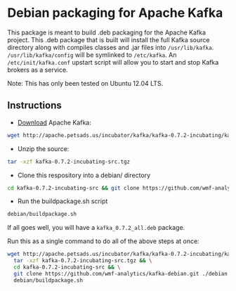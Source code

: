 # Debian packaging for Apache Kafka

This package is meant to build .deb packaging for the Apache Kafka project.
This .deb package that is built will install the full Kafka source directory
along with compiles classes and .jar files into ```/usr/lib/kafka```.
```/usr/lib/kafka/config``` will be symlinked to ```/etc/kafka```.  An
```/etc/init/kafka.conf``` upstart script will allow you to start and stop
Kafka brokers as a service.

Note:  This has only been tested on Ubuntu 12.04 LTS.

## Instructions
- [Download](http://incubator.apache.org/kafka/downloads.html) Apache Kafka:

```bash
wget http://apache.petsads.us/incubator/kafka/kafka-0.7.2-incubating/kafka-0.7.2-incubating-src.tgz
```

- Unzip the source:

```bash
tar -xzf kafka-0.7.2-incubating-src.tgz 
```

- Clone this respository into a debian/ directory

```bash
cd kafka-0.7.2-incubating-src && git clone https://github.com/wmf-analytics/kafka-debian.git ./debian
```

- Run the buildpackage.sh script

```bash
debian/buildpackage.sh
```

If all goes well, you will have a ```kafka_0.7.2_all.deb``` package.

Run this as a single command to do all of the above steps at once:

```bash
wget http://apache.petsads.us/incubator/kafka/kafka-0.7.2-incubating/kafka-0.7.2-incubating-src.tgz && \ 
  tar -xzf kafka-0.7.2-incubating-src.tgz && \
  cd kafka-0.7.2-incubating-src && \
  git clone https://github.com/wmf-analytics/kafka-debian.git ./debian && \
  debian/buildpackage.sh
```